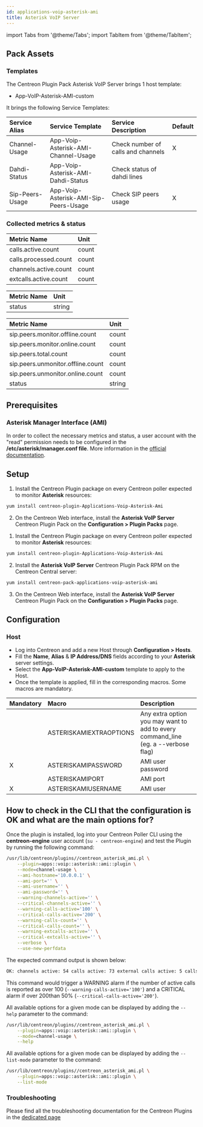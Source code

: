 ```yaml
---
id: applications-voip-asterisk-ami
title: Asterisk VoIP Server
---
```

import Tabs from '@theme/Tabs';
import TabItem from '@theme/TabItem';


## Pack Assets

### Templates

The Centreon Plugin Pack Asterisk VoIP Server brings 1 host template:
* App-VoIP-Asterisk-AMI-custom

It brings the following Service Templates:

| Service Alias   | Service Template                      | Service Description                | Default |
|:----------------|:--------------------------------------|:-----------------------------------|:--------|
| Channel-Usage   | App-Voip-Asterisk-AMI-Channel-Usage   | Check number of calls and channels | X       |
| Dahdi-Status    | App-Voip-Asterisk-AMI-Dahdi-Status    | Check status of dahdi lines        |         |
| Sip-Peers-Usage | App-Voip-Asterisk-AMI-Sip-Peers-Usage | Check SIP peers usage              | X       |

### Collected metrics & status

<Tabs groupId="sync">
<TabItem value="Channel-Usage" label="Channel-Usage">

| Metric Name           | Unit  |
|:----------------------|:------|
| calls.active.count    | count |
| calls.processed.count | count |
| channels.active.count | count |
| extcalls.active.count | count |

</TabItem>
<TabItem value="Dahdi-Status" label="Dahdi-Status">

| Metric Name | Unit   |
|:------------|:-------|
| status      | string |

</TabItem>
<TabItem value="Sip-Peers-Usage" label="Sip-Peers-Usage">

| Metric Name                       | Unit   |
|:----------------------------------|:-------|
| sip.peers.monitor.offline.count   | count  |
| sip.peers.monitor.online.count    | count  |
| sip.peers.total.count             | count  |
| sip.peers.unmonitor.offline.count | count  |
| sip.peers.unmonitor.online.count  | count  |
| status                            | string |

</TabItem>
</Tabs>

## Prerequisites

### Asterisk Manager Interface (AMI)

In order to collect the necessary metrics and status, a user account with the 
"read" permission needs to be configured in the **/etc/asterisk/manager.conf file**.
More information in the [official documentation](https://wiki.asterisk.org/wiki/pages/viewpage.action?pageId=4817239).

## Setup

<Tabs groupId="sync">
<TabItem value="Online License" label="Online License">

1. Install the Centreon Plugin package on every Centreon poller expected to monitor **Asterisk** resources:

```bash
yum install centreon-plugin-Applications-Voip-Asterisk-Ami
```

2. On the Centreon Web interface, install the **Asterisk VoIP Server** Centreon Plugin Pack on the **Configuration > Plugin Packs** page.

</TabItem>
<TabItem value="Offline License" label="Offline License">

1. Install the Centreon Plugin package on every Centreon poller expected to monitor **Asterisk** resources:

```bash
yum install centreon-plugin-Applications-Voip-Asterisk-Ami
```

2. Install the **Asterisk VoIP Server** Centreon Plugin Pack RPM on the Centreon Central server:

```bash
yum install centreon-pack-applications-voip-asterisk-ami
```

3. On the Centreon Web interface, install the **Asterisk VoIP Server** Centreon Plugin Pack on the **Configuration > Plugin Packs** page.

</TabItem>
</Tabs>

## Configuration

### Host

* Log into Centreon and add a new Host through **Configuration > Hosts**.
* Fill the **Name**, **Alias** & **IP Address/DNS** fields according to your **Asterisk** server settings.
* Select the **App-VoIP-Asterisk-AMI-custom** template to apply to the Host.
* Once the template is applied, fill in the corresponding macros. Some macros are mandatory.

| Mandatory   | Macro                   | Description                                                                        |
|:------------|:------------------------|:-----------------------------------------------------------------------------------|
|             | ASTERISKAMIEXTRAOPTIONS | Any extra option you may want to add to every command\_line (eg. a --verbose flag) |
| X           | ASTERISKAMIPASSWORD     | AMI user password                                                                  |
|             | ASTERISKAMIPORT         | AMI port                                                                           |
| X           | ASTERISKAMIUSERNAME     | AMI user                                                                           |

## How to check in the CLI that the configuration is OK and what are the main options for? 

Once the plugin is installed, log into your Centreon Poller CLI using the 
**centreon-engine** user account (`su - centreon-engine`) and test the Plugin by
running the following command:

```bash
/usr/lib/centreon/plugins//centreon_asterisk_ami.pl \
    --plugin=apps::voip::asterisk::ami::plugin \
    --mode=channel-usage \
    --ami-hostname='10.0.0.1' \
    --ami-port='' \
    --ami-username='' \
    --ami-password='' \
    --warning-channels-active='' \
    --critical-channels-active='' \
    --warning-calls-active='100' \
    --critical-calls-active='200' \
    --warning-calls-count='' \
    --critical-calls-count='' \
    --warning-extcalls-active='' \
    --critical-extcalls-active='' \
    --verbose \
    --use-new-perfdata 
```

The expected command output is shown below:

```bash
OK: channels active: 54 calls active: 73 external calls active: 5 calls count: 746 | 'channels.active.count'=54;;;0; 'calls.active.count'=73;0:100;0:200;0; 'extcalls.active.count'=5;;;0; 'calls.processed.count'=746;;;0;
```

This command would trigger a WARNING alarm if the number of active calls is 
reported as over 100 (`--warning-calls-active='100'`) and a CRITICAL alarm if 
over 200than 50% (`--critical-calls-active='200'`).

All available options for a given mode can be displayed by adding the 
`--help` parameter to the command:

```bash
/usr/lib/centreon/plugins//centreon_asterisk_ami.pl \
    --plugin=apps::voip::asterisk::ami::plugin \
    --mode=channel-usage \
    --help
```

All available options for a given mode can be displayed by adding the 
`--list-mode` parameter to the command:

```bash
/usr/lib/centreon/plugins//centreon_asterisk_ami.pl \
    --plugin=apps::voip::asterisk::ami::plugin \
    --list-mode
```

### Troubleshooting

Please find all the troubleshooting documentation for the Centreon Plugins
in the [dedicated page](../tutorials/troubleshooting-plugins)
